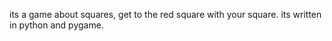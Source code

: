 its a game about squares, get to the red square with your square.
its written in python and pygame.
